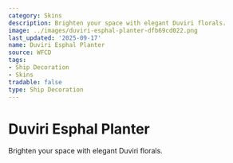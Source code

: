```yaml
---
category: Skins
description: Brighten your space with elegant Duviri florals.
image: ../images/duviri-esphal-planter-dfb69cd022.png
last_updated: '2025-09-17'
name: Duviri Esphal Planter
source: WFCD
tags:
- Ship Decoration
- Skins
tradable: false
type: Ship Decoration
---
```


# Duviri Esphal Planter

Brighten your space with elegant Duviri florals.

